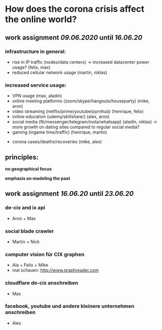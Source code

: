 # How does the corona crisis affect the online world?

## work assignment *09.06.2020* until *16.06.20*

### infrastructure in general:
* rise in IP traffic (nodes/data centers) -> increased datacenter power usage? (felix, max)
* reduced cellular network usage (martin, niklas)

### increased service usage:

* VPN usage (max, aladin)
* online meeting platforms (zoom/skype/hangouts/houseparty) (mike, aron)
* video streaming (netflix/prime/youtube/pyrnhub) (henrique, felix)
* online education (udemy/skillshare/) (alex, aron)
* social media (fb/messenger/telegram/insta/whatsapp) (aladin, niklas)
  -> more growth on dating sites compared to regular social media?
* gaming (ingame time/traffic) (henrique, martin)


- corona cases/deaths/recoveries (mike, alex)


## principles:

**no geographical focus**

**emphasis on modeling the past**

## work assignment *16.06.20* until *23.06.20*

### de-cix and ix api
* Aron + Max

### social blade crawler
* Martin + Nick

### computer vision für CIX graphen
* Ala + Felix + Mike
* mal schauen: http://www.graphreader.com

### cloudflare de-cix anschreiben
* Max

### facebook, youtube und andere kleinere unternehmen anschreiben
* Alex
